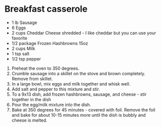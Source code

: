 # Breakfast casserole

- 1 lb Sausage
- 6 Eggs
- 2 cups Cheddar Cheese shredded - I like cheddar but you can use your favorite
- 1/2 package Frozen Hashbrowns 15oz
- 2 cups Milk
- 1 tsp salt
- 1/2 tsp pepper

1. Preheat the oven to 350 degrees.
2. Crumble sausage into a skillet on the stove and brown completely. Remove from skillet.
3. In a large bowl, mix eggs and milk together and whisk well.
4. Add salt and pepper to this mixture and stir.
5. To a 9x13 dish, add frozen hashbrowns, sausage, and cheese - stir together in the dish
6. Pour the egg/milk mixture into the dish.
7. Bake at 350 degrees for 45 minutes - covered with foil. Remove the foil and
bake for about 10-15 minutes more until the dish is bubbly and cheese is melted.